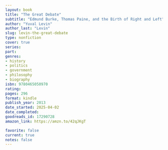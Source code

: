```yaml
---
layout: book
title: "The Great Debate"
subtitle: "Edmund Burke, Thomas Paine, and the Birth of Right and Left"
author: "Yuval Levin"
author_last: "Levin"
slug: levin-the-great-debate
type: nonfiction
cover: true
series: 
part: 
genres:
- history
- politics
- government
- philosophy
- biography
isbn: 9780465050970
rating: 
pages: 296
format: kindle
publish_year: 2013
date_started: 2025-04-02
date_completed: 
goodreads_id: 17290728
amazon_link: https://amzn.to/42qJKgT

favorite: false
current: true
notes: false
---
```

